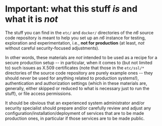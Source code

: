 # Important: what this stuff *is* and what it is *not*

The stuff you can find in the `etc/` and `docker/` directories of the
*n6* source code repository is meant to help you set up an *n6* instance
for testing, exploration and experimentation, i.e., **not for
production** (at least, *not* without careful security-focused
adjustments).

In other words, these materials are *not* intended to be used as a
recipe for a secure production setup -- in particular, when it comes to
(but not limited to) such issues as X.509 certificates (note that those
in the `etc/ssl/*` directories of the source code repository are purely
example ones -- they should *never* be used for anything related to
production systems!), authentication and authorization settings (which
in these materials are, generally, either skipped or reduced to what is
necessary just to run the stuff), or file access permissions.

It should be obvious that an experienced system administrator and/or
security specialist should prepare and/or carefully review and adjust
any configuration/installation/deployment of services that are to be
made production ones, in particular if those services are to be made
public.
